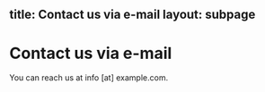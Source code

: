 title: Contact us via e-mail
layout: subpage
---
# Contact us via e-mail

You can reach us at info [at] example.com.